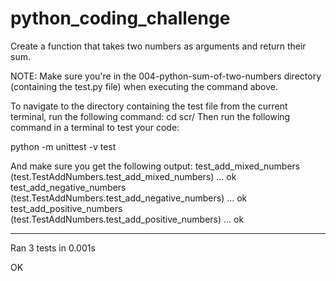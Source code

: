 # python_coding_challenge

Create a function that takes two numbers as arguments and return their sum.

NOTE: Make sure you're in the 004-python-sum-of-two-numbers directory (containing the test.py file) when executing the command above.

To navigate to the directory containing the test file from the current terminal, run the following command:
cd scr/
Then run the following command in a terminal to test your code:

python -m unittest -v test

And make sure you get the following output:
test_add_mixed_numbers (test.TestAddNumbers.test_add_mixed_numbers) ... ok
test_add_negative_numbers (test.TestAddNumbers.test_add_negative_numbers) ... ok
test_add_positive_numbers (test.TestAddNumbers.test_add_positive_numbers) ... ok

----------------------------------------------------------------------
Ran 3 tests in 0.001s

OK
